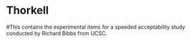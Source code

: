 # Thorkell

#This contains the experimental items for a speeded acceptability study conducted by Richard Bibbs from UCSC.
